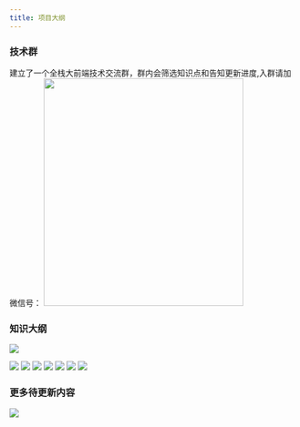 ```yaml
---
title: 项目大纲
---
```


### 技术群

建立了一个全栈大前端技术交流群，群内会筛选知识点和告知更新进度,入群请加微信号：
<img src="/wchat.jpeg" width="350" height="400">

### 知识大纲

![](/newout.png)

![](https://vp-blog-img.oss-cn-shanghai.aliyuncs.com/MindMaping/JavaScript.png)
![](https://vp-blog-img.oss-cn-shanghai.aliyuncs.com/MindMaping/Nuxt%20%281%29.png)
![](https://vp-blog-img.oss-cn-shanghai.aliyuncs.com/MindMaping/Vue%E6%A0%B8%E5%BF%83%E7%94%A8%E6%B3%95.png)
![](https://vp-blog-img.oss-cn-shanghai.aliyuncs.com/MindMaping/Webpack.png)
![](https://vp-blog-img.oss-cn-shanghai.aliyuncs.com/MindMaping/%E5%89%8D%E7%AB%AF%E5%AE%89%E5%85%A8.png)
![](https://vp-blog-img.oss-cn-shanghai.aliyuncs.com/MindMaping/%E9%AA%A8%E6%9E%B6%E5%B1%8F%E6%96%B9%E6%A1%88.png)
![](https://vp-blog-img.oss-cn-shanghai.aliyuncs.com/MindMaping/%E6%80%A7%E8%83%BD%E4%BC%98%E5%8C%96.png)

### 更多待更新内容

![](https://vp-blog-img.oss-cn-shanghai.aliyuncs.com/MindMaping/00-%E7%9B%AE%E5%BD%95-%E5%A4%A7%E5%89%8D%E7%AB%AF.jpg)
